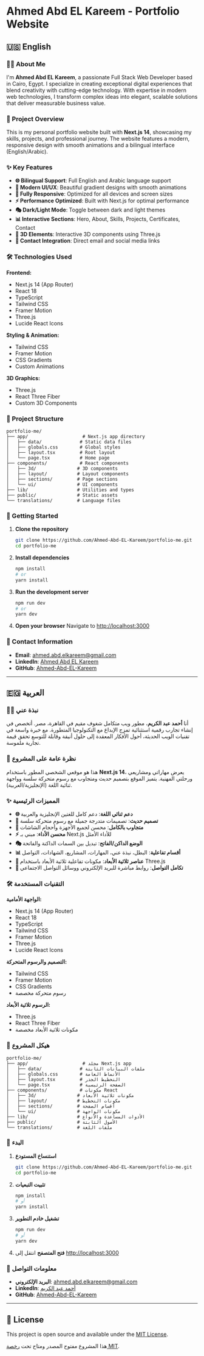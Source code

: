 # Ahmed Abd EL Kareem - Portfolio Website

## 🇺🇸 English

### 👨‍💻 About Me

I'm **Ahmed Abd EL Kareem**, a passionate Full Stack Web Developer based in Cairo, Egypt. I specialize in creating exceptional digital experiences that blend creativity with cutting-edge technology. With expertise in modern web technologies, I transform complex ideas into elegant, scalable solutions that deliver measurable business value.

### 🚀 Project Overview

This is my personal portfolio website built with **Next.js 14**, showcasing my skills, projects, and professional journey. The website features a modern, responsive design with smooth animations and a bilingual interface (English/Arabic).

### ✨ Key Features

- **🌐 Bilingual Support**: Full English and Arabic language support
- **🎨 Modern UI/UX**: Beautiful gradient designs with smooth animations
- **📱 Fully Responsive**: Optimized for all devices and screen sizes
- **⚡ Performance Optimized**: Built with Next.js for optimal performance
- **🎭 Dark/Light Mode**: Toggle between dark and light themes
- **📊 Interactive Sections**: Hero, About, Skills, Projects, Certificates, Contact
- **🎯 3D Elements**: Interactive 3D components using Three.js
- **📧 Contact Integration**: Direct email and social media links

### 🛠️ Technologies Used

**Frontend:**

- Next.js 14 (App Router)
- React 18
- TypeScript
- Tailwind CSS
- Framer Motion
- Three.js
- Lucide React Icons

**Styling & Animation:**

- Tailwind CSS
- Framer Motion
- CSS Gradients
- Custom Animations

**3D Graphics:**

- Three.js
- React Three Fiber
- Custom 3D Components

### 📁 Project Structure

```
portfolio-me/
├── app/                    # Next.js app directory
│   ├── data/              # Static data files
│   ├── globals.css        # Global styles
│   ├── layout.tsx         # Root layout
│   └── page.tsx           # Home page
├── components/            # React components
│   ├── 3d/               # 3D components
│   ├── layout/           # Layout components
│   ├── sections/         # Page sections
│   └── ui/               # UI components
├── lib/                  # Utilities and types
├── public/               # Static assets
└── translations/         # Language files
```

### 🚀 Getting Started

1. **Clone the repository**

   ```bash
   git clone https://github.com/Ahmed-Abd-EL-Kareem/portfolio-me.git
   cd portfolio-me
   ```

2. **Install dependencies**

   ```bash
   npm install
   # or
   yarn install
   ```

3. **Run the development server**

   ```bash
   npm run dev
   # or
   yarn dev
   ```

4. **Open your browser**
   Navigate to [http://localhost:3000](http://localhost:3000)

### 📧 Contact Information

- **Email**: ahmed.abd.elkareem@gmail.com
- **LinkedIn**: [Ahmed Abd EL Kareem](https://www.linkedin.com/in/ahmed-ayman-mern/)
- **GitHub**: [Ahmed-Abd-EL-Kareem](https://github.com/Ahmed-Abd-EL-Kareem)

---

## 🇪🇬 العربية

### 👨‍💻 نبذة عني

أنا **أحمد عبد الكريم**، مطور ويب متكامل شغوف مقيم في القاهرة، مصر. أتخصص في إنشاء تجارب رقمية استثنائية تمزج الإبداع مع التكنولوجيا المتطورة. مع خبرة واسعة في تقنيات الويب الحديثة، أحول الأفكار المعقدة إلى حلول أنيقة وقابلة للتوسع تحقق قيمة تجارية ملموسة.

### 🚀 نظرة عامة على المشروع

هذا هو موقعي الشخصي المطور باستخدام **Next.js 14**، يعرض مهاراتي ومشاريعي ورحلتي المهنية. يتميز الموقع بتصميم حديث ومتجاوب مع رسوم متحركة سلسة وواجهة ثنائية اللغة (الإنجليزية/العربية).

### ✨ المميزات الرئيسية

- **🌐 دعم ثنائي اللغة**: دعم كامل للغتين الإنجليزية والعربية
- **🎨 تصميم حديث**: تصميمات متدرجة جميلة مع رسوم متحركة سلسة
- **📱 متجاوب بالكامل**: محسن لجميع الأجهزة وأحجام الشاشات
- **⚡ محسن الأداء**: مبني بـ Next.js للأداء الأمثل
- **🎭 الوضع الداكن/الفاتح**: تبديل بين السمات الداكنة والفاتحة
- **📊 أقسام تفاعلية**: البطل، نبذة عني، المهارات، المشاريع، الشهادات، التواصل
- **🎯 عناصر ثلاثية الأبعاد**: مكونات تفاعلية ثلاثية الأبعاد باستخدام Three.js
- **📧 تكامل التواصل**: روابط مباشرة للبريد الإلكتروني ووسائل التواصل الاجتماعي

### 🛠️ التقنيات المستخدمة

**الواجهة الأمامية:**

- Next.js 14 (App Router)
- React 18
- TypeScript
- Tailwind CSS
- Framer Motion
- Three.js
- Lucide React Icons

**التصميم والرسوم المتحركة:**

- Tailwind CSS
- Framer Motion
- CSS Gradients
- رسوم متحركة مخصصة

**الرسوم ثلاثية الأبعاد:**

- Three.js
- React Three Fiber
- مكونات ثلاثية الأبعاد مخصصة

### 📁 هيكل المشروع

```
portfolio-me/
├── app/                    # مجلد Next.js app
│   ├── data/              # ملفات البيانات الثابتة
│   ├── globals.css        # الأنماط العامة
│   ├── layout.tsx         # التخطيط الجذر
│   └── page.tsx           # الصفحة الرئيسية
├── components/            # مكونات React
│   ├── 3d/               # مكونات ثلاثية الأبعاد
│   ├── layout/           # مكونات التخطيط
│   ├── sections/         # أقسام الصفحة
│   └── ui/               # مكونات الواجهة
├── lib/                  # الأدوات المساعدة والأنواع
├── public/               # الأصول الثابتة
└── translations/         # ملفات اللغة
```

### 🚀 البدء

1. **استنساخ المستودع**

   ```bash
   git clone https://github.com/Ahmed-Abd-EL-Kareem/portfolio-me.git
   cd portfolio-me
   ```

2. **تثبيت التبعيات**

   ```bash
   npm install
   # أو
   yarn install
   ```

3. **تشغيل خادم التطوير**

   ```bash
   npm run dev
   # أو
   yarn dev
   ```

4. **فتح المتصفح**
   انتقل إلى [http://localhost:3000](http://localhost:3000)

### 📧 معلومات التواصل

- **البريد الإلكتروني**: ahmed.abd.elkareem@gmail.com
- **LinkedIn**: [أحمد عبد الكريم](https://www.linkedin.com/in/ahmed-ayman-mern/)
- **GitHub**: [Ahmed-Abd-EL-Kareem](https://github.com/Ahmed-Abd-EL-Kareem)

---

## 📄 License

This project is open source and available under the [MIT License](LICENSE).

هذا المشروع مفتوح المصدر ومتاح تحت [رخصة MIT](LICENSE).
